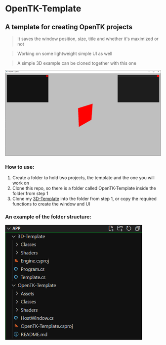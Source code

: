 # OpenTK-Template
## A template for creating OpenTK projects
> It saves the window position, size, title and whether it's maximized or not

> Working on some lightweight simple UI as well

> A simple 3D example can be cloned together with this one

![Example](Assets/template.png)

### How to use:
1. Create a folder to hold two projects, the template and the one you will work on
2. Clone this repo, so there is a folder called OpenTK-Template inside the folder from step 1
3. Clone my [3D-Template](https://github.com/Oskis-Poskis/3D-Template) into the folder from step 1, or copy the required functions to create the window and UI

### An example of the folder structure:
![Example](Assets/folders.png)
